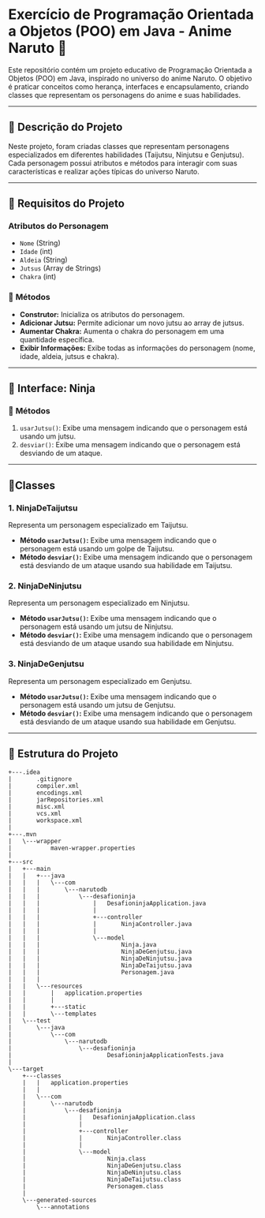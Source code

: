 #  Exercício de Programação Orientada a Objetos (POO) em Java - Anime Naruto 🍥

Este repositório contém um projeto educativo de Programação Orientada a Objetos (POO) em Java, inspirado no universo do anime Naruto. O objetivo é praticar conceitos como herança, interfaces e encapsulamento, criando classes que representam os personagens do anime e suas habilidades.

---

## 🦊 **Descrição do Projeto**

Neste projeto, foram criadas classes que representam personagens especializados em diferentes habilidades (Taijutsu, Ninjutsu e Genjutsu). Cada personagem possui atributos e métodos para interagir com suas características e realizar ações típicas do universo Naruto.

---

## 🍜 **Requisitos do Projeto**

### **Atributos do Personagem**
- `Nome` (String)
- `Idade` (int)
- `Aldeia` (String)
- `Jutsus` (Array de Strings)
- `Chakra` (int)

### 🍢 **Métodos**
- **Construtor:** Inicializa os atributos do personagem.
- **Adicionar Jutsu:** Permite adicionar um novo jutsu ao array de jutsus.
- **Aumentar Chakra:** Aumenta o chakra do personagem em uma quantidade específica.
- **Exibir Informações:** Exibe todas as informações do personagem (nome, idade, aldeia, jutsus e chakra).

---

## 🍃 **Interface: Ninja**

### 🍢 **Métodos**
1. `usarJutsu()`: Exibe uma mensagem indicando que o personagem está usando um jutsu.
2. `desviar()`: Exibe uma mensagem indicando que o personagem está desviando de um ataque.

---

## 🍡**Classes**

### **1. NinjaDeTaijutsu**
Representa um personagem especializado em Taijutsu.
- **Método `usarJutsu()`:** Exibe uma mensagem indicando que o personagem está usando um golpe de Taijutsu.
- **Método `desviar()`:** Exibe uma mensagem indicando que o personagem está desviando de um ataque usando sua habilidade em Taijutsu.

### **2. NinjaDeNinjutsu**
Representa um personagem especializado em Ninjutsu.
- **Método `usarJutsu()`:** Exibe uma mensagem indicando que o personagem está usando um jutsu de Ninjutsu.
- **Método `desviar()`:** Exibe uma mensagem indicando que o personagem está desviando de um ataque usando sua habilidade em Ninjutsu.

### **3. NinjaDeGenjutsu**
Representa um personagem especializado em Genjutsu.
- **Método `usarJutsu()`:** Exibe uma mensagem indicando que o personagem está usando um jutsu de Genjutsu.
- **Método `desviar()`:** Exibe uma mensagem indicando que o personagem está desviando de um ataque usando sua habilidade em Genjutsu.

---

## 🏮 **Estrutura do Projeto**

```plaintext
+---.idea
|       .gitignore
|       compiler.xml
|       encodings.xml
|       jarRepositories.xml
|       misc.xml
|       vcs.xml
|       workspace.xml
|       
+---.mvn
|   \---wrapper
|           maven-wrapper.properties
|           
+---src
|   +---main
|   |   +---java
|   |   |   \---com
|   |   |       \---narutodb
|   |   |           \---desafioninja
|   |   |               |   DesafioninjaApplication.java
|   |   |               |   
|   |   |               +---controller
|   |   |               |       NinjaController.java
|   |   |               |       
|   |   |               \---model
|   |   |                       Ninja.java
|   |   |                       NinjaDeGenjutsu.java
|   |   |                       NinjaDeNinjutsu.java
|   |   |                       NinjaDeTaijutsu.java
|   |   |                       Personagem.java
|   |   |                       
|   |   \---resources
|   |       |   application.properties
|   |       |   
|   |       +---static
|   |       \---templates
|   \---test
|       \---java
|           \---com
|               \---narutodb
|                   \---desafioninja
|                           DesafioninjaApplicationTests.java
|                           
\---target
    +---classes
    |   |   application.properties
    |   |   
    |   \---com
    |       \---narutodb
    |           \---desafioninja
    |               |   DesafioninjaApplication.class
    |               |   
    |               +---controller
    |               |       NinjaController.class
    |               |       
    |               \---model
    |                       Ninja.class
    |                       NinjaDeGenjutsu.class
    |                       NinjaDeNinjutsu.class
    |                       NinjaDeTaijutsu.class
    |                       Personagem.class
    |                       
    \---generated-sources
        \---annotations
